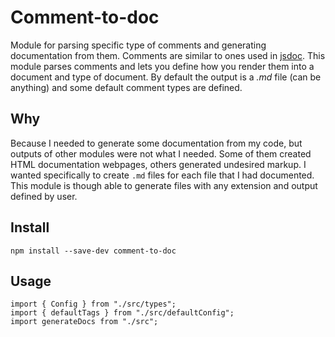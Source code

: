 # Comment-to-doc
Module for parsing specific type of comments and generating documentation from them.
Comments are similar to ones used in [jsdoc](https://jsdoc.app/).
This module parses comments and lets you define how you render them into a document and type of document.
By default the output is a *.md* file (can be anything) and some default comment types are defined.

## Why
Because I needed to generate some documentation from my code,
but outputs of other modules were not what I needed.
Some of them created HTML documentation webpages, others generated undesired markup.
I wanted specifically to create `.md` files for each file that I had documented.
This module is though able to generate files with any extension and output defined by user.  

## Install
```
npm install --save-dev comment-to-doc
```

## Usage
```
import { Config } from "./src/types";
import { defaultTags } from "./src/defaultConfig";
import generateDocs from "./src";
```
